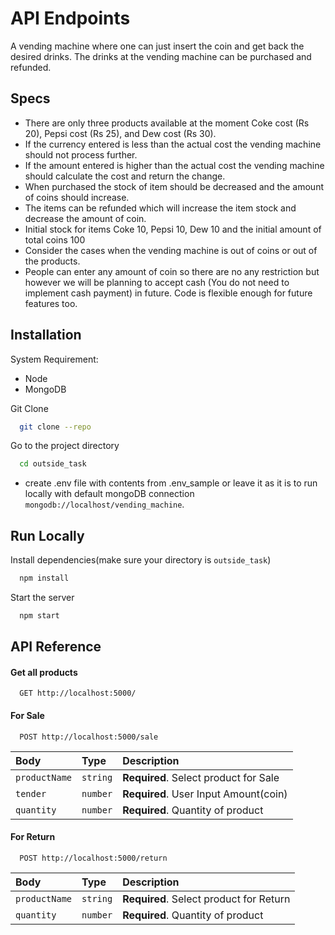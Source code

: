 # API Endpoints

A vending machine where one can just insert the coin and get back the
desired drinks. The drinks at the vending machine can be purchased and refunded.

## Specs

- There are only three products available at the moment Coke cost (Rs 20), Pepsi cost (Rs 25), and Dew cost (Rs 30).
- If the currency entered is less than the actual cost the vending machine should not process further.
- If the amount entered is higher than the actual cost the vending machine should calculate the cost and return the change.
- When purchased the stock of item should be decreased and the amount of coins should increase.
- The items can be refunded which will increase the item stock and decrease the amount of coin.
- Initial stock for items Coke 10, Pepsi 10, Dew 10 and the initial amount of total coins 100
- Consider the cases when the vending machine is out of coins or out of the products.
- People can enter any amount of coin so there are no any restriction but however we will be planning to accept cash (You do not need to implement cash payment) in future. Code is flexible enough for future features too.

## Installation

System Requirement:

- Node
- MongoDB

Git Clone

```bash
  git clone --repo
```

Go to the project directory

```bash
  cd outside_task
```

- create .env file with contents from .env_sample or leave it as it is to run locally with default mongoDB connection `mongodb://localhost/vending_machine`.

## Run Locally

Install dependencies(make sure your directory is `outside_task`)

```bash
  npm install
```

Start the server

```bash
  npm start
```

## API Reference

#### Get all products

```http
  GET http://localhost:5000/
```

#### For Sale

```http
  POST http://localhost:5000/sale
```

| Body          | Type     | Description                           |
| :------------ | :------- | :------------------------------------ |
| `productName` | `string` | **Required**. Select product for Sale |
| `tender`      | `number` | **Required**. User Input Amount(coin) |
| `quantity`    | `number` | **Required**. Quantity of product     |

#### For Return

```http
  POST http://localhost:5000/return
```

| Body          | Type     | Description                             |
| :------------ | :------- | :-------------------------------------- |
| `productName` | `string` | **Required**. Select product for Return |
| `quantity`    | `number` | **Required**. Quantity of product       |
